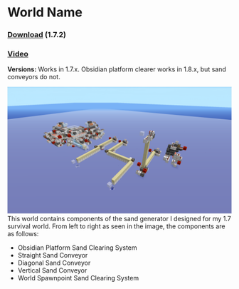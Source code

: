 # World Name
### [Download](https://github.com/Pineapplecake/minecraft-files/raw/master/worlds/1.7_Sandtech/1_7_Sandtech.zip) (1.7.2)
### [Video](https://youtu.be/jvUjUfX7O7M)
**Versions:** Works in 1.7.x. Obsidian platform clearer works in 1.8.x, but sand conveyors do not.

![Image of 1.7 Sandtech](https://github.com/Pineapplecake/minecraft-files/raw/master/worlds/1.7_Sandtech/1_7_Sandtech.png)
This world contains components of the sand generator I designed for my 1.7 survival world. From left to right as seen in the image, the components are as follows:
- Obsidian Platform Sand Clearing System
- Straight Sand Conveyor
- Diagonal Sand Conveyor
- Vertical Sand Conveyor
- World Spawnpoint Sand Clearing System
